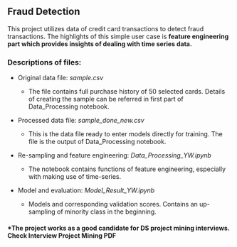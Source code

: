 ## Fraud Detection
This project utilizes data of credit card transactions to detect fraud transactions. The highlights of this simple user case is **feature engineering part which provides insights of dealing with time series data.**

### Descriptions of files:

- Original data file: *sample.csv*
  - The file contains full purchase history of 50 selected cards. Details of creating the sample can be referred in first part of Data_Processing notebook.
  
- Processed data file: *sample_done_new.csv*
  - This is the data file ready to enter models directly for training. The file is the output of Data_Processing notebook. 

- Re-sampling and feature engineering: *Data_Processing_YW.ipynb*
  - The notebook contains functions of feature engineering, especially with making use of time-series. 
  
- Model and evaluation: *Model_Result_YW.ipynb*
  - Models and corresponding validation scores. Contains an up-sampling of minority class in the beginning.
  
#### *The project works as a good candidate for DS project mining interviews. Check Interview Project Mining PDF 
